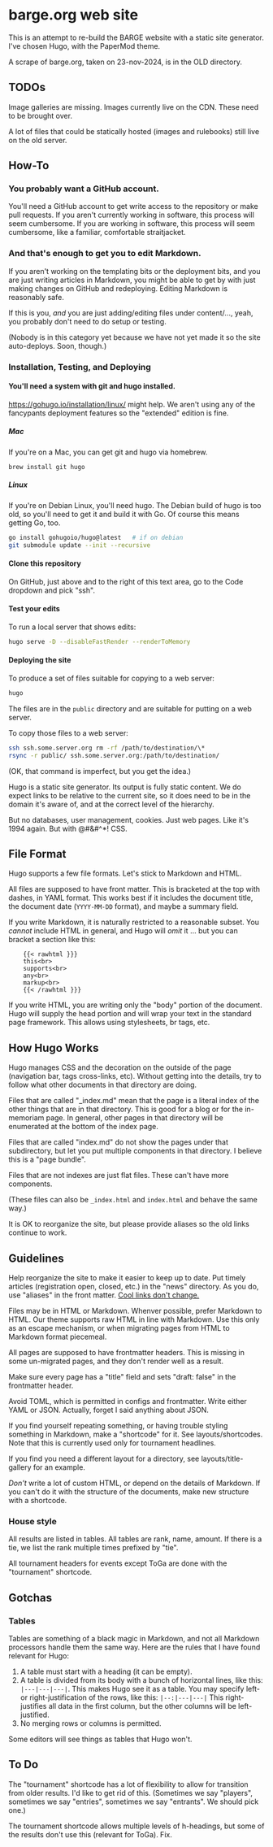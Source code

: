 barge.org web site
==================

This is an attempt to re-build the BARGE website with a static site generator.
I've chosen Hugo, with the PaperMod theme.

A scrape of barge.org, taken on 23-nov-2024, is in the OLD directory.

TODOs
-----
Image galleries are missing.  Images currently live on the CDN.  These need to
be brought over.

A lot of files that could be statically hosted (images and rulebooks) still
live on the old server.

How-To
------

### You probably want a GitHub account.

You'll need a GitHub account to get write access to the repository or make pull
requests.  If you aren't currently working in software, this process will seem
cumbersome.  If you are working in software, this process will seem cumbersome,
like a familiar, comfortable straitjacket.

### And that's enough to get you to edit Markdown.

If you aren't working on the templating bits or the deployment bits, and you
are just writing articles in Markdown, you might be able to get by with just
making changes on GitHub and redeploying.  Editing Markdown is reasonably safe.

If this is you, _and_ you are just adding/editing files under content/...,
yeah, you probably don't need to do setup or testing.

(Nobody is in this category yet because we have not yet made it so the site
auto-deploys.  Soon, though.)

### Installation, Testing, and Deploying

#### You'll need a system with git and hugo installed.

https://gohugo.io/installation/linux/ might help.  We aren't using any of the
fancypants deployment features so the "extended" edition is fine.

##### Mac

If you're on a Mac, you can get git and hugo via homebrew.

```
brew install git hugo
```

##### Linux

If you're on Debian Linux, you'll need hugo.  The Debian build of hugo is too
old, so you'll need to get it and build it with Go.  Of course this means
getting Go, too.

```sh
go install gohugoio/hugo@latest   # if on debian
git submodule update --init --recursive
```

#### Clone this repository

On GitHub, just above and to the right of this text area, go to the Code
dropdown and pick "ssh".

#### Test your edits

To run a local server that shows edits:

```sh
hugo serve -D --disableFastRender --renderToMemory
```

#### Deploying the site

To produce a set of files suitable for copying to a web server:

```sh
hugo
```

The files are in the `public` directory and are suitable for putting on a web
server.

To copy those files to a web server:

```sh
ssh ssh.some.server.org rm -rf /path/to/destination/\*
rsync -r public/ ssh.some.server.org:/path/to/destination/
```

(OK, that command is imperfect, but you get the idea.)

Hugo is a static site generator.  Its output is fully static content.
We do expect links to be relative to the current site, so it does need to be in the
domain it's aware of, and at the correct level of the hierarchy.

But no databases, user management, cookies.  Just web pages.  Like it's 1994
again.  But with @#&#^*! CSS.

File Format
-----------

Hugo supports a few file formats.  Let's stick to Markdown and HTML.

All files are supposed to have front matter.  This is bracketed at the top with
dashes, in YAML format.  This works best if it includes the document title,
the document date (`YYYY-MM-DD` format), and maybe a summary field.

If you write Markdown, it is naturally restricted to a reasonable subset.  You
*cannot* include HTML in general, and Hugo will *omit* it ... but you can
bracket a section like this:

```
    {{< rawhtml }}}
    this<br>
    supports<br>
    any<br>
    markup<br>
    {{< /rawhtml }}}
```

If you write HTML, you are writing only the "body" portion of the document.
Hugo will supply the head portion and will wrap your text in the standard page
framework.  This allows using stylesheets, br tags, etc.


How Hugo Works
--------------

Hugo manages CSS and the decoration on the outside of the page (navigation bar,
tags cross-links, etc).  Without getting into the details, try to follow what
other documents in that directory are doing.

Files that are called "_index.md" mean that the page is a literal index of the
other things that are in that directory. This is good for a blog or for the
in-memoriam page.  In general, other pages in that directory will be enumerated
at the bottom of the index page.

Files that are called "index.md" do not show the pages under that subdirectory,
but let you put multiple components in that directory.  I believe this is a "page bundle".

Files that are not indexes are just flat files.  These can't have more
components.

(These files can also be `_index.html` and `index.html` and behave the same
way.)

It is OK to reorganize the site, but please provide aliases so the old links
continue to work.

Guidelines
----------

Help reorganize the site to make it easier to keep up to date.  Put timely
articles (registration open, closed, etc.) in the "news" directory.  As you do,
use "aliases" in the front matter.  [Cool links don't
change.](https://www.w3.org/Provider/Style/URI)

Files may be in HTML or Markdown.  Whenver possible, prefer Markdown to HTML.
Our theme supports raw HTML in line with Markdown.  Use this only as an escape
mechanism, or when migrating pages from HTML to Markdown format piecemeal.

All pages are supposed to have frontmatter headers.  This is missing in some
un-migrated pages, and they don't render well as a result.

Make sure every page has a "title" field and sets "draft: false" in the
frontmatter header.

Avoid TOML, which is permitted in configs and frontmatter.  Write either YAML
or JSON.  Actually, forget I said anything about JSON.

If you find yourself repeating something, or having trouble styling something in Markdown,
make a "shortcode" for it.  See layouts/shortcodes.  Note that this is currently used
only for tournament headlines.

If you find you need a different layout for a directory, see
layouts/title-gallery for an example.

_Don't_ write a lot of custom HTML, or depend on the details of Markdown.  If
you can't do it with the structure of the documents, make new structure with a
shortcode.

### House style 

All results are listed in tables.  All tables are rank, name, amount.  If there is a tie,
we list the rank multiple times prefixed by "tie".

All tournament headers for events except ToGa are done with the "tournament" shortcode.

Gotchas
-------

### Tables

Tables are something of a black magic in Markdown, and not all Markdown
processors handle them the same way.  Here are the rules that I have found
relevant for Hugo:

1.  A table must start with a heading (it can be empty).
2.  A table is divided from its body with a bunch of horizontal lines, like
    this: `|---|---|---|`.  This makes Hugo see it as a table.  You may specify
    left- or right-justification of the rows, like this: `|--:|---|---|` This
    right-justifies all data in the first column, but the other columns will be
    left-justified.
3.  No merging rows or columns is permitted.

Some editors will see things as tables that Hugo won't.

To Do
-----

The "tournament" shortcode has a lot of flexibility to allow for transition
from older results.  I'd like to get rid of this.  (Sometimes we say "players",
sometimes we say "entries", sometimes we say "entrants".  We should pick one.)

The tournament shortcode allows multiple levels of h-headings, but some
of the results don't use this (relevant for ToGa).  Fix.

